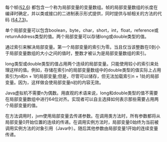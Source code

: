 每个帧([§2.6](https://docs.oracle.com/javase/specs/jvms/se12/html/jvms-2.html#jvms-2.6)) 都包含一个称为局部变量的变量数组。帧的局部变量数组的长度在编译时确定，并以类或接口的二进制表示形式提供，同时提供与帧相关的方法的代码 ([§4.7.3](https://docs.oracle.com/javase/specs/jvms/se12/html/jvms-4.html#jvms-4.7.3))。

单个局部变量可以包含boolean，byte，char，short，int，float，reference或returnAddress类型的值。两个局部变量可以存储long或double类型的值。

通过索引来解决局部变量。第一个局部变量的索引为零。当且仅当该整数在0到小于局部变量数组的大小之间的值时，整数才被认为是局部变量数组的索引。

long类型或double类型的值占用两个连续的局部变量。只能使用较小的索引来处理这样的值。例如，存储在索引n的局部变量数组中的double类型的值实际上占用索引为n和n + 1的局部变量;但是，尽管可以储存，但无法加载索引n + 1处的局部变量。因为，这样做会使局部变量n初的内容无效。

Java虚拟机不需要n为偶数。用直观的术语来说，long和double类型的值不需要在局部变量数组中进行64位对齐。实现者可以自主选择如何表示那些需要占用两个局部变量的值。

在方法调用时，jvm使用局部变量去传递参数。在调用类方法时，所有参数都将从局部变量0开始位置的连续的传递。在调用实例方法时，局部变量0始终为当前被调用实例方法的对象引用（Java中）。随后其他参数由局部变量1开始的连续变量传递。